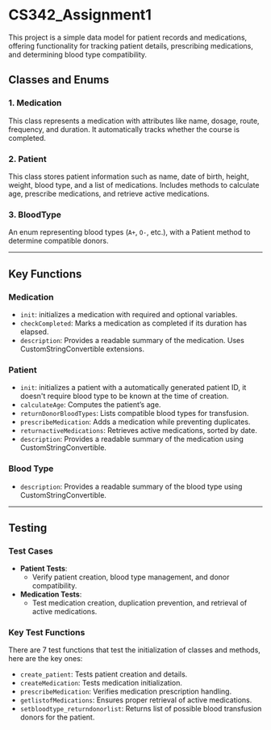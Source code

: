 # CS342_Assignment1
This project is a simple data model for patient records and medications, offering functionality for tracking patient details, prescribing medications, and determining blood type compatibility.

## Classes and Enums

### 1. **Medication**
This class represents a medication with attributes like name, dosage, route, frequency, and duration. It automatically tracks whether the course is completed.

### 2. **Patient**
This class stores patient information such as name, date of birth, height, weight, blood type, and a list of medications. Includes methods to calculate age, prescribe medications, and retrieve active medications.

### 3. **BloodType**
An enum representing blood types (`A+`, `O-`, etc.), with a Patient method to determine compatible donors.

---

## Key Functions

### **Medication**
- `init`: initializes a medication with required and optional variables. 
- `checkCompleted`: Marks a medication as completed if its duration has elapsed.
- `description`: Provides a readable summary of the medication. Uses CustomStringConvertible extensions.

### **Patient**
- `init`: initializes a patient with a automatically generated patient ID, it doesn't require blood type to be known at the time of creation.
- `calculateAge`: Computes the patient’s age.
- `returnDonorBloodTypes`: Lists compatible blood types for transfusion.
- `prescribeMedication`: Adds a medication while preventing duplicates.
- `returnactiveMedications`: Retrieves active medications, sorted by date.
- `description`: Provides a readable summary of the medication using CustomStringConvertible.

### **Blood Type**
- `description`: Provides a readable summary of the blood type using CustomStringConvertible.
---

## Testing

### Test Cases
- **Patient Tests**:
  - Verify patient creation, blood type management, and donor compatibility.
- **Medication Tests**:
  - Test medication creation, duplication prevention, and retrieval of active medications.

### Key Test Functions
There are 7 test functions that test the initialization of classes and methods, here are the key ones:
- `create_patient`: Tests patient creation and details.
- `createMedication`: Tests medication initialization.
- `prescribeMedication`: Verifies medication prescription handling.
- `getlistofMedications`: Ensures proper retrieval of active medications.
- `setbloodtype_returndonorlist`: Returns list of possible blood transfusion donors for the patient.

